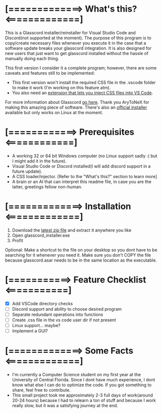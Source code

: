 # [=============> What's this? <=============]

This is a Glasscord installer/reinstaller for Visual Studio Code and Discord(not supported at the moment).
The purpose of this program is to copy/create necessary files whenever you execute it in the case that a
software update breaks your glasscord integration. It is also designed for new users that just want to get
glasscord installed without the hassle of manually doing each thing.

This first version I consider it a complete program; however, there are some caveats and features still to
be implemented:

- This first version won't install the required CSS file in the .vscode folder to make it work (I'm working
  on this feature atm).
- You also need an [extension that lets you inject CSS files into VS Code](https://marketplace.visualstudio.com/items?itemName=be5invis.vscode-custom-css).

For more information about Glasscord [go here](https://github.com/AryToNeX/Glasscord). Thank you AryToNeX for making this amazing piece of software.
There's also an [official installer](https://github.com/AryToNeX/Glasscordify) available but only works on Linux at the moment.

# [============> Prerequisites <============]

- A working 32 or 64 bit Windows computer (no Linux support sadly :( but I might add it in the future).
- Visual Studio Code or Discord installed(I will add discord support in a future update).
- A CSS loader/injector. [Refer to the "What's this?" section to learn more]
- A brain or an AI that can interpret this readme file, in case you are the latter, greetings fellow
  non-human.

# [=============> Installation <=============]

1. Download the [latest zip file](https://github.com/Rikimbili/glasscord_installer/releases/latest/download/glasscord_installer.zip) and extract it anywhere you like
2. Open glasscord_installer.exe
3. Profit

Optional: Make a shortcut to the file on your desktop so you dont have to be searching for it whenever
you need it. Make sure you don't COPY the file because glasscord.asar needs to be in the same location
as the executable.

# [===========> Feature Checklist <===========]

- [x] Add VSCode directory checks
- [ ] Discord support and ability to choose desired program
- [ ] Separate redundant operations into functions
- [ ] Create .css file in the vs code user dir if not present
- [ ] Linux support... maybe?
- [ ] Implement a GUI?

# [=============> Some Facts <=============]

- I'm currently a Computer Science student on my first year at the University of Central Florida.
  Since I dont have much experience, I dont know what else I can do to optimize the code. If you
  got something to share, feel free to contribute.
- This small project took me approximately 2-3 full days of work(around 20-24 hours) because I
  had to relearn a ton of stuff and because I work really slow, but it was a satisfying journey
  at the end.

